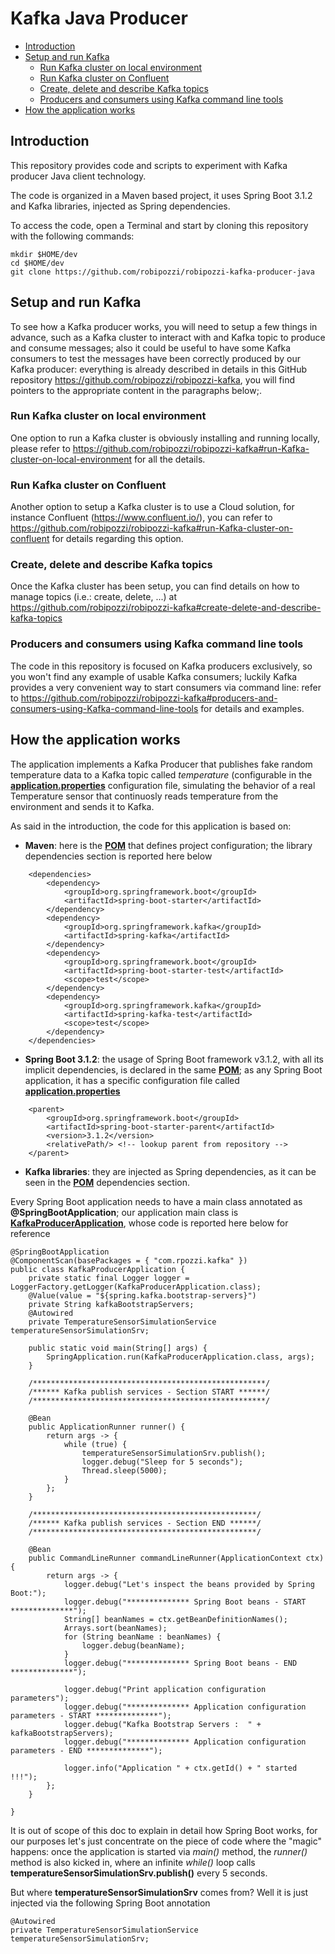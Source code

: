 # Kafka Java Producer
- [Introduction](#introduction)
- [Setup and run Kafka](#setup-and-run-kafka)
    - [Run Kafka cluster on local environment](#run-Kafka-cluster-on-local-environment)
    - [Run Kafka cluster on Confluent](#run-Kafka-cluster-on-confluent)
    - [Create, delete and describe Kafka topics](#create-delete-and-describe-kafka-topics)
    - [Producers and consumers using Kafka command line tools](#producers-and-consumers-using-Kafka-command-line-tools)
- [How the application works](#how-the-application-works)
    
## Introduction
This repository provides code and scripts to experiment with Kafka producer Java client technology.

The code is organized in a Maven based project, it uses Spring Boot 3.1.2 and Kafka libraries, injected as Spring dependencies.

To access the code, open a Terminal and start by cloning this repository with the following commands:

```
mkdir $HOME/dev
cd $HOME/dev
git clone https://github.com/robipozzi/robipozzi-kafka-producer-java
```

## Setup and run Kafka
To see how a Kafka producer works, you will need to setup a few things in advance, such as a Kafka cluster to interact with and Kafka topic to produce and consume 
messages; also it could be useful to have some Kafka consumers to test the messages have been correctly produced by our Kafka producer: everything is already described
in details in this GitHub repository https://github.com/robipozzi/robipozzi-kafka, you will find pointers to the appropriate content in the paragraphs below;.

### Run Kafka cluster on local environment
One option to run a Kafka cluster is obviously installing and running locally, please refer to https://github.com/robipozzi/robipozzi-kafka#run-Kafka-cluster-on-local-environment
for all the details.

### Run Kafka cluster on Confluent
Another option to setup a Kafka cluster is to use a Cloud solution, for instance Confluent (https://www.confluent.io/), you can refer to https://github.com/robipozzi/robipozzi-kafka#run-Kafka-cluster-on-confluent 
for details regarding this option.

### Create, delete and describe Kafka topics
Once the Kafka cluster has been setup, you can find details on how to manage topics (i.e.: create, delete, ...) at https://github.com/robipozzi/robipozzi-kafka#create-delete-and-describe-kafka-topics

### Producers and consumers using Kafka command line tools
The code in this repository is focused on Kafka producers exclusively, so you won't find any example of usable Kafka consumers; luckily
Kafka provides a very convenient way to start consumers via command line: refer to https://github.com/robipozzi/robipozzi-kafka#producers-and-consumers-using-Kafka-command-line-tools
for details and examples.

## How the application works
The application implements a Kafka Producer that publishes fake random temperature data to a Kafka topic called *temperature* 
(configurable in the **[application.properties](src/main/resources/application.properties)** configuration file, simulating the behavior of a real 
Temperature sensor that continuosly reads temperature from the environment and sends it to Kafka.
 
As said in the introduction, the code for this application is based on:
- **Maven**: here is the **[POM](pom.xml)** that defines project configuration; the library dependencies section is reported here below
```
	<dependencies>
		<dependency>
			<groupId>org.springframework.boot</groupId>
			<artifactId>spring-boot-starter</artifactId>
		</dependency>
		<dependency>
			<groupId>org.springframework.kafka</groupId>
			<artifactId>spring-kafka</artifactId>
		</dependency>
		<dependency>
			<groupId>org.springframework.boot</groupId>
			<artifactId>spring-boot-starter-test</artifactId>
			<scope>test</scope>
		</dependency>
		<dependency>
			<groupId>org.springframework.kafka</groupId>
			<artifactId>spring-kafka-test</artifactId>
			<scope>test</scope>
		</dependency>
	</dependencies>
```
	
- **Spring Boot 3.1.2**: the usage of Spring Boot framework v3.1.2, with all its implicit dependencies, is declared in the same **[POM](pom.xml)**; 
as any Spring Boot application, it has a specific configuration file called **[application.properties](src/main/resources/application.properties)**
```
	<parent>
		<groupId>org.springframework.boot</groupId>
		<artifactId>spring-boot-starter-parent</artifactId>
		<version>3.1.2</version>
		<relativePath/> <!-- lookup parent from repository -->
	</parent>
```

- **Kafka libraries**: they are injected as Spring dependencies, as it can be seen in the **[POM](pom.xml)** dependencies section.

Every Spring Boot application needs to have a main class annotated as **@SpringBootApplication**; our application main class is 
**[KafkaProducerApplication](src/main/java/com/rpozzi/kafka/KafkaProducerApplication.java)**, whose code is reported here below for reference
```
@SpringBootApplication
@ComponentScan(basePackages = { "com.rpozzi.kafka" })
public class KafkaProducerApplication {
	private static final Logger logger = LoggerFactory.getLogger(KafkaProducerApplication.class);
	@Value(value = "${spring.kafka.bootstrap-servers}")
	private String kafkaBootstrapServers;
	@Autowired
	private TemperatureSensorSimulationService temperatureSensorSimulationSrv;
	
	public static void main(String[] args) {
		SpringApplication.run(KafkaProducerApplication.class, args);
	}

	/****************************************************/
	/****** Kafka publish services - Section START ******/
	/****************************************************/
	
    @Bean
    public ApplicationRunner runner() {
        return args -> {
        	while (true) {
        		temperatureSensorSimulationSrv.publish();
        		logger.debug("Sleep for 5 seconds");
        		Thread.sleep(5000);
			}
        };
    }
    
    /**************************************************/
	/****** Kafka publish services - Section END ******/
	/**************************************************/
    
    @Bean
	public CommandLineRunner commandLineRunner(ApplicationContext ctx) {
		return args -> {
			logger.debug("Let's inspect the beans provided by Spring Boot:");
			logger.debug("************** Spring Boot beans - START **************");
			String[] beanNames = ctx.getBeanDefinitionNames();
			Arrays.sort(beanNames);
			for (String beanName : beanNames) {
				logger.debug(beanName);
			}
			logger.debug("************** Spring Boot beans - END **************");
			
			logger.debug("Print application configuration parameters");
			logger.debug("************** Application configuration parameters - START **************");
			logger.debug("Kafka Bootstrap Servers :  " + kafkaBootstrapServers);
			logger.debug("************** Application configuration parameters - END **************");
			
			logger.info("Application " + ctx.getId() + " started !!!");
		};
	}

}
```

It is out of scope of this doc to explain in detail how Spring Boot works, for our purposes let's just concentrate on the piece of code where the "magic" happens:
once the application is started via *main()* method, the *runner()* method is also kicked in, where an infinite *while()* loop calls 
**temperatureSensorSimulationSrv.publish()** every 5 seconds.

But where **temperatureSensorSimulationSrv** comes from? Well it is just injected via the following Spring Boot annotation 
```
@Autowired
private TemperatureSensorSimulationService temperatureSensorSimulationSrv;
```
